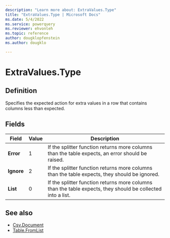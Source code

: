 ```yaml
---
description: "Learn more about: ExtraValues.Type"
title: "ExtraValues.Type | Microsoft Docs"
ms.date: 5/4/2022
ms.service: powerquery
ms.reviewer: ehvonleh
ms.topic: reference
author: dougklopfenstein
ms.author: dougklo

---
```

# ExtraValues.Type

## Definition

Specifies the expected action for extra values in a row that contains columns less than expected.

## Fields

|Field|Value|Description|
| ------- | --- | ----------- |
|**Error**|1| If the splitter function returns more columns than the table expects, an error should be raised.|
|**Ignore**|2|If the splitter function returns more columns than the table expects, they should be ignored.|
|**List**|0|If the splitter function returns more columns than the table expects, they should be collected into a list.|

## See also

* [Csv.Document](csv-document.md)
* [Table.FromList](table-fromlist.md)
